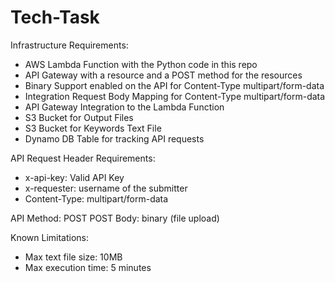 # Tech-Task

Infrastructure Requirements:
- AWS Lambda Function with the Python code in this repo
- API Gateway with a resource and a POST method for the resources
- Binary Support enabled on the API for Content-Type multipart/form-data
- Integration Request Body Mapping for Content-Type multipart/form-data
- API Gateway Integration to the Lambda Function 
- S3 Bucket for Output Files
- S3 Bucket for Keywords Text File
- Dynamo DB Table for tracking API requests

API Request Header Requirements:
- x-api-key: Valid API Key
- x-requester: username of the submitter
- Content-Type: multipart/form-data

API Method: POST
POST Body: binary (file upload)

Known Limitations:
- Max text file size: 10MB
- Max execution time: 5 minutes